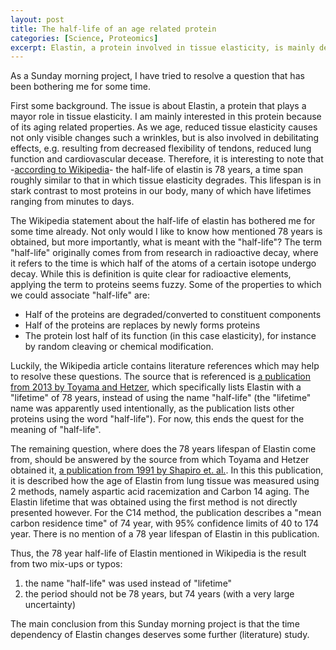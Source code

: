 ```yaml
---
layout: post
title: The half-life of an age related protein
categories: [Science, Proteomics]
excerpt: Elastin, a protein involved in tissue elasticity, is mainly degrades 
---
```

As a Sunday morning project, I have tried to resolve a question that has been bothering me for some time.

First some background. The issue is about Elastin, a protein that plays a mayor role in tissue elasticity.
I am mainly interested in this protein because of its aging related properties.
As we age, reduced tissue elasticity causes not only visible changes such a wrinkles, but is also
involved in debilitating effects, e.g. resulting from decreased flexibility of tendons, reduced lung function and cardiovascular decease.
Therefore, it is interesting to note that -[according to Wikipedia](https://en.wikipedia.org/wiki/Elastin)- the half-life of elastin is 78 years,
a time span roughly similar to that in which tissue elasticity degrades.
This lifespan is in stark contrast to most proteins in our body, many of which have lifetimes ranging from minutes to days.

The Wikipedia statement about the half-life of elastin has bothered me for some time already.
Not only would I like to know how mentioned 78 years is obtained, but more importantly, what is meant with the "half-life"?
The term "half-life" originally comes from from research in radioactive decay,
where it refers to the time is which half of the atoms of a certain isotope undergo decay.
While this is definition is quite clear for radioactive elements, applying the term to proteins seems fuzzy.
Some of the properties to which we could associate "half-life" are:

* Half of the proteins are degraded/converted to constituent components
* Half of the proteins are replaces by newly forms proteins
* The protein lost half of its function (in this case elasticity), for instance by random cleaving or chemical modification.

Luckily, the Wikipedia article contains literature references which may help to resolve these questions. The source
that is referenced is [a publication from 2013 by Toyama and Hetzer](https://www.ncbi.nlm.nih.gov/pmc/articles/PMC3570024), which specifically
lists Elastin with a "lifetime" of 78 years, instead of using the name "half-life"
(the "lifetime" name was apparently used intentionally, as the publication lists other proteins using the word "half-life").
For now, this ends the quest for the meaning of "half-life".

The remaining question, where does the 78 years lifespan of Elastin come from,
should be answered by the source from which Toyama and Hetzer obtained it,
[a publication from 1991 by Shapiro et. al.](https://doi.org/10.1172/jci115204).
In this this publication, it is described how the age of Elastin from lung tissue was measured using 2 methods,
namely aspartic acid racemization and Carbon 14 aging.
The Elastin lifetime that was obtained using the first method is not directly presented however.
For the C14 method, the publication describes a "mean carbon residence time" of 74 year, with 95% confidence limits of 40 to 174 year.
There is no mention of a 78 year lifespan of Elastin in this publication.

Thus, the 78 year half-life of Elastin mentioned in Wikipedia is the result from two mix-ups or typos:

1. the name "half-life" was used instead of "lifetime"
2. the period should not be 78 years, but 74 years (with a very large uncertainty)

The main conclusion from this Sunday morning project is that the time dependency of Elastin changes deserves some further
(literature) study.
